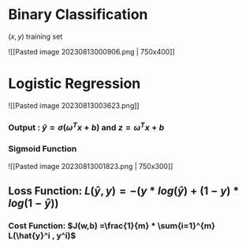 # Binary Classification

$(x,y)$ training set

![[Pasted image 20230813000906.png | 750x400]]



# Logistic Regression


![[Pasted image 20230813003623.png]]

### Output : $\hat{y} = \sigma(\omega^T x + b)$ and $z = \omega^T x + b$

### Sigmoid Function

![[Pasted image 20230813001823.png | 750x300]]


## Loss Function: $L(\hat{y},y)=-(y*log(\hat{y}) + (1-y)*log(1-\hat{y}))$

### Cost Function: $J(w,b) =\frac{1}{m} * \sum{i=1}^{m} L(\hat{y}^i , y^i)$
